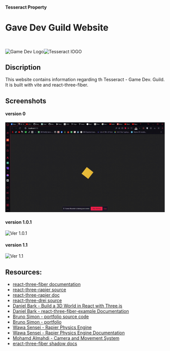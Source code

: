 #### Tesseract Property 
# Gave Dev Guild Website 

<br />

![Game Dev Logo](https://scontent.fdvo1-1.fna.fbcdn.net/v/t1.15752-9/432712624_770254998504652_444140669083886677_n.png?stp=dst-png_p100x100&_nc_cat=109&ccb=1-7&_nc_sid=5f2048&_nc_eui2=AeFzfyzmKolC2v6_Pg0vLF2LxqyFVhRCsUHGrIVWFEKxQTLIJpVA54NDpu1z0Osb3ztzFi09CRG-M9RGZDaivL-D&_nc_ohc=mJPllwz-_wEQ7kNvgHnzFei&_nc_ht=scontent.fdvo1-1.fna&oh=03_Q7cD1QGD49a6nlUtlo96ODj8luJ5PyeFur07YGEu8M4_isJPSg&oe=66566B63 "Game Dev Logo")![Tesseract lOGO](https://scontent.xx.fbcdn.net/v/t1.15752-9/431387277_1428242944465920_1775689173346910775_n.png?stp=dst-png_p100x100&_nc_cat=111&ccb=1-7&_nc_sid=5f2048&_nc_eui2=AeHOWJe5oB1Da2Y7nIpHIRkP39WhGjDaMeLf1aEaMNox4o1IqYH1AKScG4KaiTAxfTM9n1N4lDCS4nesNINlxtHr&_nc_ohc=1jQpxOaRvdMAb73Ee6E&_nc_ad=z-m&_nc_cid=0&_nc_ht=scontent.xx&oh=03_Q7cD1QFuab0iAbFlacLMAW0b26S0ts3d5Oa_3l2Os6L1OY5IrA&oe=6656A6D9 "Tesseract lOGO")

## Discription 
<p> This website contains information regarding th Tesseract - Game Dev. Guild. It is built with vite and react-three-fiber. </p>

## Screenshots
#### version 0
![Ver 0](https://github.com/Dreigannadoit/Photos/blob/main/04_18_2023.gif?raw=true "Ver 0")

#### version 1.0.1
![Ver 1.0.1](https://github.com/Dreigannadoit/Photos/blob/main/04_19_2023.gif?raw=true "Ver 1.0.1")

#### version 1.1
![Ver 1.1](https://github.com/Dreigannadoit/Photos/blob/main/04_29_2023.gif?raw=true "Ver 1.1")

## Resources:

- [react-three-fiber documentation](https://docs.pmnd.rs/react-three-fiber/tutorials/how-it-works)
- [react-three-rapier source](https://github.com/pmndrs/react-three-rapier)
- [react-three-rapier doc](https://pmndrs.github.io/react-three-rapier/interfaces/RigidBodyOptions.html)
- [react-three-drei source](https://github.com/pmndrs/drei)
- [Daniel Bark - Build a 3D World in React with Three.js](https://www.youtube.com/watch?v=FGG0EeMNUl0)
- [Daniel Bark - react-three-fiber-example Documentation](https://github.com/danba340/react-three-fiber-example)
- [Bruno Simon - portfolio source code](https://github.com/brunosimon/folio-2019/tree/master)
- [Bruno Simon - portfolio](Bruno-simon.com)
- [Wawa Sensei - Rapier Physics Engine](https://www.youtube.com/watch?v=OpYtwrtpePY) 
- [Wawa Sensei - Rapier Physics Engine Documentation](https://github.com/wass08/r3f-vite-starter) 
- [Mohamd Almahdi - Camera and Movement System](https://medium.com/@m.mhde96/react-three-fiber-third-person-control-a0476c189dd1)
- [eract-three-fiber shadow docs](https://sbcode.net/react-three-fiber/shadows/)